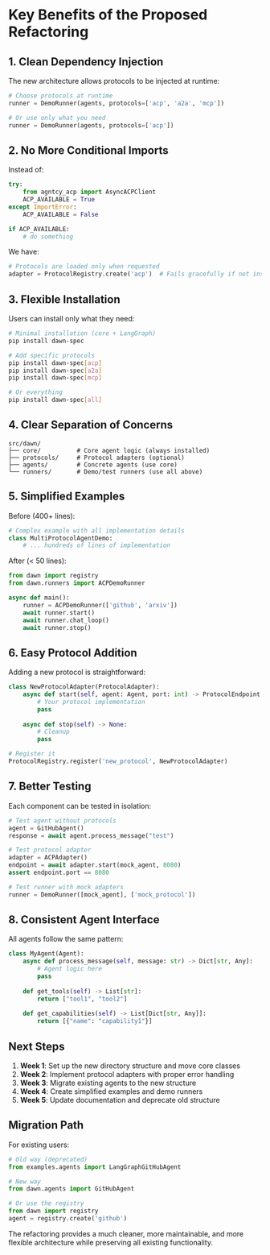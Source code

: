 # Key Benefits of the Proposed Refactoring

## 1. Clean Dependency Injection

The new architecture allows protocols to be injected at runtime:

```python
# Choose protocols at runtime
runner = DemoRunner(agents, protocols=['acp', 'a2a', 'mcp'])

# Or use only what you need
runner = DemoRunner(agents, protocols=['acp'])
```

## 2. No More Conditional Imports

Instead of:
```python
try:
    from agntcy_acp import AsyncACPClient
    ACP_AVAILABLE = True
except ImportError:
    ACP_AVAILABLE = False

if ACP_AVAILABLE:
    # do something
```

We have:
```python
# Protocols are loaded only when requested
adapter = ProtocolRegistry.create('acp')  # Fails gracefully if not installed
```

## 3. Flexible Installation

Users can install only what they need:

```bash
# Minimal installation (core + LangGraph)
pip install dawn-spec

# Add specific protocols
pip install dawn-spec[acp]
pip install dawn-spec[a2a]
pip install dawn-spec[mcp]

# Or everything
pip install dawn-spec[all]
```

## 4. Clear Separation of Concerns

```
src/dawn/
├── core/          # Core agent logic (always installed)
├── protocols/     # Protocol adapters (optional)
├── agents/        # Concrete agents (use core)
└── runners/       # Demo/test runners (use all above)
```

## 5. Simplified Examples

Before (400+ lines):
```python
# Complex example with all implementation details
class MultiProtocolAgentDemo:
    # ... hundreds of lines of implementation
```

After (< 50 lines):
```python
from dawn import registry
from dawn.runners import ACPDemoRunner

async def main():
    runner = ACPDemoRunner(['github', 'arxiv'])
    await runner.start()
    await runner.chat_loop()
    await runner.stop()
```

## 6. Easy Protocol Addition

Adding a new protocol is straightforward:

```python
class NewProtocolAdapter(ProtocolAdapter):
    async def start(self, agent: Agent, port: int) -> ProtocolEndpoint:
        # Your protocol implementation
        pass
    
    async def stop(self) -> None:
        # Cleanup
        pass

# Register it
ProtocolRegistry.register('new_protocol', NewProtocolAdapter)
```

## 7. Better Testing

Each component can be tested in isolation:

```python
# Test agent without protocols
agent = GitHubAgent()
response = await agent.process_message("test")

# Test protocol adapter
adapter = ACPAdapter()
endpoint = await adapter.start(mock_agent, 8080)
assert endpoint.port == 8080

# Test runner with mock adapters
runner = DemoRunner([mock_agent], ['mock_protocol'])
```

## 8. Consistent Agent Interface

All agents follow the same pattern:

```python
class MyAgent(Agent):
    async def process_message(self, message: str) -> Dict[str, Any]:
        # Agent logic here
        pass
    
    def get_tools(self) -> List[str]:
        return ["tool1", "tool2"]
    
    def get_capabilities(self) -> List[Dict[str, Any]]:
        return [{"name": "capability1"}]
```

## Next Steps

1. **Week 1**: Set up the new directory structure and move core classes
2. **Week 2**: Implement protocol adapters with proper error handling
3. **Week 3**: Migrate existing agents to the new structure
4. **Week 4**: Create simplified examples and demo runners
5. **Week 5**: Update documentation and deprecate old structure

## Migration Path

For existing users:

```python
# Old way (deprecated)
from examples.agents import LangGraphGitHubAgent

# New way
from dawn.agents import GitHubAgent

# Or use the registry
from dawn import registry
agent = registry.create('github')
```

The refactoring provides a much cleaner, more maintainable, and more flexible architecture while preserving all existing functionality. 